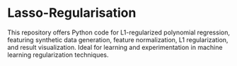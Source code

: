 # Lasso-Regularisation
This repository offers Python code for L1-regularized polynomial regression, featuring synthetic data generation, feature normalization, L1 regularization, and result visualization. Ideal for learning and experimentation in machine learning regularization techniques.

